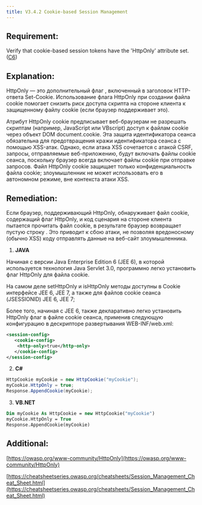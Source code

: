 ```yaml
---
title: V3.4.2 Cookie-based Session Management
---
```







## Requirement:

Verify that cookie-based session tokens have the 'HttpOnly' attribute set. ([C6](https://owasp.org/www-project-proactive-controls/#div-numbering))

## Explanation:

HttpOnly — это дополнительный флаг , включенный в заголовок HTTP-ответа Set-Cookie. Использование флага HttpOnly при создании файла cookie помогает снизить риск доступа скрипта на стороне клиента к защищенному файлу cookie (если браузер поддерживает это).

Атрибут HttpOnly cookie предписывает веб-браузерам не разрешать скриптам (например, JavaScript или VBscript) доступ к файлам cookie через объект DOM document.cookie. Эта защита идентификатора сеанса обязательна для предотвращения кражи идентификатора сеанса с помощью XSS-атак. Однако, если атака XSS сочетается с атакой CSRF, запросы, отправляемые веб-приложению, будут включать файлы cookie сеанса, поскольку браузер всегда включает файлы cookie при отправке запросов. Файл HttpOnly cookie защищает только конфиденциальность файла cookie; злоумышленник не может использовать его в автономном режиме, вне контекста атаки XSS.

## Remediation:

Если браузер, поддерживающий HttpOnly, обнаруживает файл cookie, содержащий флаг HttpOnly, и код сценария на стороне клиента пытается прочитать файл cookie, в результате браузер возвращает пустую строку . Это приводит к сбою атаки, не позволяя вредоносному (обычно XSS) коду отправлять данные на веб-сайт злоумышленника.

1) **JAVA**

Начиная с версии Java Enterprise Edition 6 (JEE 6), в которой используется технология Java Servlet 3.0, программно легко установить флаг HttpOnly для файла cookie.

На самом деле setHttpOnly и isHttpOnly методы доступны в Cookie интерфейсе JEE 6, JEE 7, а также для файлов cookie сеанса (JSESSIONID) JEE 6, JEE 7;

Более того, начиная с JEE 6, также декларативно легко установить HttpOnly флаг в файле cookie сеанса, применив следующую конфигурацию в дескрипторе развертывания WEB-INF/web.xml:

```xml
<session-config>
   <cookie-config>
    <http-only>true</http-only>
   </cookie-config>
</session-config>
```


2) **C#**


```c#
HttpCookie myCookie = new HttpCookie("myCookie");
myCookie.HttpOnly = true;
Response.AppendCookie(myCookie);
```


3) **VB.NET**


```vb
Dim myCookie As HttpCookie = new HttpCookie("myCookie")
myCookie.HttpOnly = True
Response.AppendCookie(myCookie)
```


## Additional:

[https://owasp.org/www-community/HttpOnly](https://owasp.org/www-community/HttpOnly)

[https://cheatsheetseries.owasp.org/cheatsheets/Session_Management_Cheat_Sheet.html](https://cheatsheetseries.owasp.org/cheatsheets/Session_Management_Cheat_Sheet.html)




